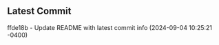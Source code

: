 
## Latest Commit
ffde18b - Update README with latest commit info (2024-09-04 10:25:21 -0400) <Yunxi-Zhou>

